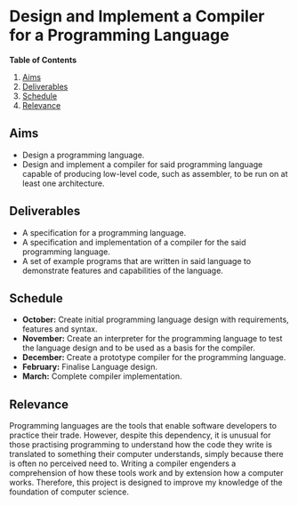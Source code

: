 # Design and Implement a Compiler for a Programming Language

__Table of Contents__
1. [Aims](#aims)
2. [Deliverables](#deliverables)
3. [Schedule](#schedule)
4. [Relevance](#relevance)

## Aims

* Design a programming language.
* Design and implement a compiler for said programming language capable of producing low-level
  code, such as assembler, to be run on at least one architecture.

## Deliverables

* A specification for a programming language.
* A specification and implementation of a compiler for the said programming language.
* A set of example programs that are written in said language to demonstrate features and
  capabilities of the language.

## Schedule

* __October:__ Create initial programming language design with requirements, features and syntax.
* __November:__ Create an interpreter for the programming language to test the language design and
  to be used as a basis for the compiler.
* __December:__ Create a prototype compiler for the programming language.
* __February:__ Finalise Language design.
* __March:__ Complete compiler implementation.

## Relevance

Programming languages are the tools that enable software developers to practice their trade.
However, despite this dependency, it is unusual for those practising programming to understand how
the code they write is translated to something their computer understands, simply because there is
often no perceived need to. Writing a compiler engenders a comprehension of how these tools work
and by extension how a computer works. Therefore, this project is designed to improve my knowledge
of the foundation of computer science.
